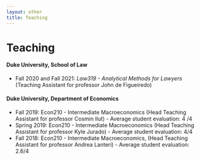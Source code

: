 ```yaml
---
layout: other
title: Teaching
---
```


<h1 class = "pageTitle"> Teaching </h1>

<h4> Duke University, School of Law </h4>

<ul>
  <li>Fall 2020 and Fall 2021: <i> Law319 - Analytical Methods for Lawyers</i> (Teaching Assistant for professor John de Figueiredo) </li>
</ul>

<h4> Duke University, Department of Economics </h4>
<ul>
  <li>Fall 2019: Econ210 - Intermediate Macroeconomics (Head Teaching Assistant for professor Cosmin Ilut) - Average student evaluation: 4 /4</li>
  <li> Spring 2019: Econ210 - Intermediate Macroeconomics (Head Teaching Assistant for professor Kyle Jurado) - Average student evaluation: 4/4 </li>
  <li> Fall 2018: Econ210 - Intermediate Macroeconomics,  (Head Teaching Assistant for professor Andrea Lanteri) - Average student evaluation: 2.6/4 </li>
</ul>
